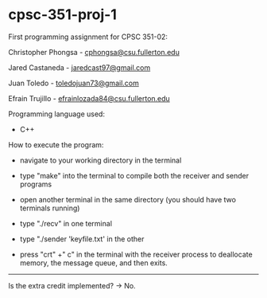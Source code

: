 # cpsc-351-proj-1
First programming assignment for CPSC 351-02:

Christopher Phongsa   -   cphongsa@csu.fullerton.edu

Jared Castaneda       -   jaredcast97@gmail.com

Juan Toledo           -   toledojuan73@gmail.com

Efrain Trujillo       -   efrainlozada84@csu.fullerton.edu


Programming language used: 
- C++


How to execute the program:
- navigate to your working directory in the terminal
- type "make" into the terminal to compile both the receiver and sender programs
- open another terminal in the same directory (you should have two terminals running)
- type "./recv" in one terminal
- type "./sender 'keyfile.txt' in the other


- press "crt" +" c" in the terminal with the receiver process to deallocate memory, the message queue, and then exits.

---------------------------------------------

Is the extra credit implemented? -> No.



